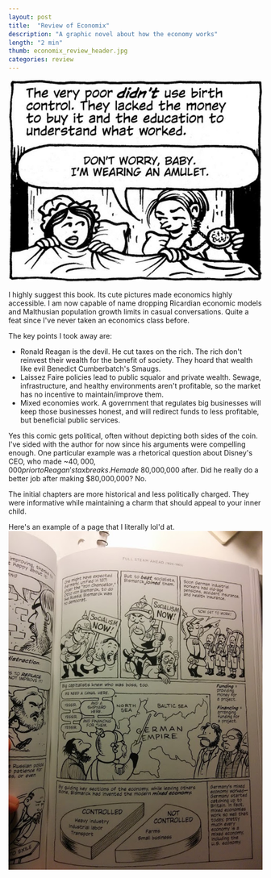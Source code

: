 ```yaml
---
layout: post
title:  "Review of Economix"
description: "A graphic novel about how the economy works"
length: "2 min"
thumb: economix_review_header.jpg
categories: review
---
```

![Funny amulet picture](/images/economix_review_header.jpg)

I highly suggest this book. Its cute pictures made economics highly accessible. I am now capable of name dropping Ricardian
economic models and Malthusian population growth limits in casual conversations. Quite a feat since I've never taken
an economics class before.

The key points I took away are:

* Ronald Reagan is the devil. He cut taxes on the rich. The rich don't reinvest their wealth for the benefit of society. They hoard that wealth like evil Benedict Cumberbatch's Smaugs.
* Laissez Faire policies lead to public squalor and private wealth. Sewage, infrastructure, and healthy environments aren't profitable, so the market has no incentive to maintain/improve them.
* Mixed economies work. A government that regulates big businesses will keep those businesses honest, and will redirect funds to less profitable, but beneficial public services.

Yes this comic gets political, often without depicting both sides of the coin. I've sided with the author for now since
his arguments were compelling enough. One particular example was a rhetorical question about Disney's CEO, who made ~$40,000,000 prior to Reagan's tax
breaks. He made ~$80,000,000 after. Did he really do a better job after making $80,000,000? No.

The initial chapters are more historical and less politically charged. They were informative while maintaining a charm
that should appeal to your inner child.

Here's an example of a page that I literally lol'd at.
![Bismarck Punches Socialist](/images/bismark_punches_socialist.jpg)